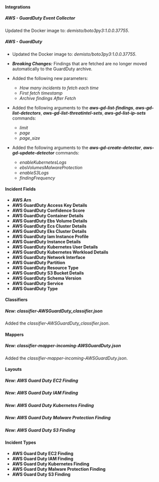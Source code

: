 #### Integrations

##### AWS - GuardDuty Event Collector
Updated the Docker image to: *demisto/boto3py3:1.0.0.37755*.


##### AWS - GuardDuty
- Updated the Docker image to: *demisto/boto3py3:1.0.0.37755*.
- ***Breaking Changes:*** Findings that are fetched are no longer moved automatically to the GuardDuty archive.
- Added the following new parameters:
  - *How many incidents to fetch each time*
  - *First fetch timestamp*
  - *Archive findings After Fetch*
  
- Added the following arguments to the ***aws-gd-list-findings***, ***aws-gd-list-detectors***, ***aws-gd-list-threatintel-sets***, ***aws-gd-list-ip-sets*** commands:
   - *limit*
   - *page*
   - *page_size*

- Added the following arguments to the ***aws-gd-create-detector***, ***aws-gd-update-detector*** commands:
   - *enableKubernetesLogs*
   - *ebsVolumesMalwareProtection*
   - *enableS3Logs*
   - *findingFrequency*



#### Incident Fields
- **AWS Arn**
- **AWS GuardDuty Access Key Details**
- **AWS GuardDuty Confidence Score**
- **AWS GuardDuty Container Details**
- **AWS GuardDuty Ebs Volume Details**
- **AWS GuardDuty Ecs Cluster Details**
- **AWS GuardDuty Eks Cluster Details**
- **AWS GuardDuty Iam Instance Profile**
- **AWS GuardDuty Instance Details**
- **AWS GuardDuty Kubernetes User Details**
- **AWS GuardDuty Kubernetes Workload Details**
- **AWS GuardDuty Network Interface**
- **AWS GuardDuty Partition**
- **AWS GuardDuty Resource Type**
- **AWS GuardDuty S3 Bucket Details**
- **AWS GuardDuty Schema Version**
- **AWS GuardDuty Service**
- **AWS GuardDuty Type**


#### Classifiers
##### New: classifier-AWSGuardDuty_classifier.json
Added the *classifier-AWSGuardDuty_classifier.json*.

#### Mappers
##### New: classifier-mapper-incoming-AWSGuardDuty.json
Added the *classifier-mapper-incoming-AWSGuardDuty.json*.

#### Layouts
##### New: AWS Guard Duty EC2 Finding
##### New: AWS Guard Duty IAM Finding
##### New: AWS Guard Duty Kubernetes Finding
##### New: AWS Guard Duty Malware Protection Finding
##### New: AWS Guard Duty S3 Finding

#### Incident Types
- **AWS Guard Duty EC2 Finding**
- **AWS Guard Duty IAM Finding**
- **AWS Guard Duty Kubernetes Finding**
- **AWS Guard Duty Malware Protection Finding**
- **AWS Guard Duty S3 Finding**

